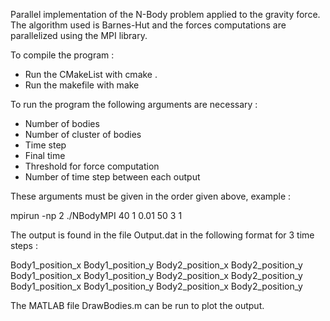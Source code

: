 Parallel implementation of the N-Body problem applied to the gravity force.
The algorithm used is Barnes-Hut and the forces computations are parallelized using the MPI library.

To compile the program :

- Run the CMakeList with cmake .
- Run the makefile with make


To run the program the following arguments are necessary :

- Number of bodies
- Number of cluster of bodies
- Time step
- Final time
- Threshold for force computation
- Number of time step between each output

These arguments must be given in the order given above, example :

mpirun -np 2 ./NBodyMPI 40 1 0.01 50 3 1


The output is found in the file Output.dat in the following format for 3 time steps :

Body1_position_x Body1_position_y Body2_position_x Body2_position_y
Body1_position_x Body1_position_y Body2_position_x Body2_position_y
Body1_position_x Body1_position_y Body2_position_x Body2_position_y


The MATLAB file DrawBodies.m can be run to plot the output.

